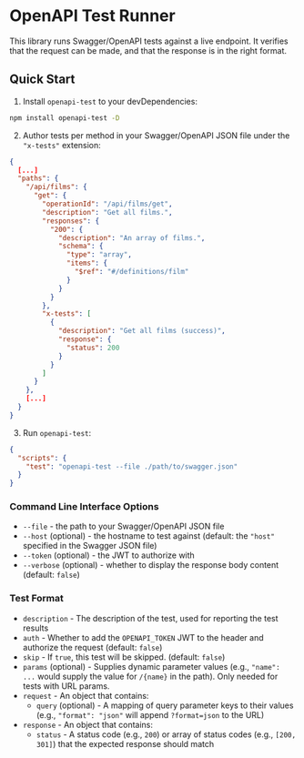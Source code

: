 # OpenAPI Test Runner

This library runs Swagger/OpenAPI tests against a live endpoint. It verifies that the request can be made, and that the response is in the right format.

## Quick Start

1. Install `openapi-test` to your devDependencies:

```bash
npm install openapi-test -D
```

2. Author tests per method in your Swagger/OpenAPI JSON file under the `"x-tests"` extension:

```json
{
  [...]
  "paths": {
    "/api/films": {
      "get": {
        "operationId": "/api/films/get",
        "description": "Get all films.",
        "responses": {
          "200": {
            "description": "An array of films.",
            "schema": {
              "type": "array",
              "items": {
                "$ref": "#/definitions/film"
              }
            }
          }
        },
        "x-tests": [
          {
            "description": "Get all films (success)",
            "response": {
              "status": 200
            }
          }
        ]
      }
    },
    [...]
  }
}
```

3. Run `openapi-test`:

```json
{
  "scripts": {
    "test": "openapi-test --file ./path/to/swagger.json"
  }
}
```

### Command Line Interface Options

- `--file` - the path to your Swagger/OpenAPI JSON file
- `--host` (optional) - the hostname to test against (default: the `"host"` specified in the Swagger JSON file)
- `--token` (optional) - the JWT to authorize with
- `--verbose` (optional) - whether to display the response body content (default: `false`)

### Test Format

- `description` - The description of the test, used for reporting the test results
- `auth` - Whether to add the `OPENAPI_TOKEN` JWT to the header and authorize the request (default: `false`)
- `skip` - If `true`, this test will be skipped. (default: `false`)
- `params` (optional) - Supplies dynamic parameter values (e.g., `"name": ...` would supply the value for `/{name}` in the path). Only needed for tests with URL params.
- `request` - An object that contains:
  - `query` (optional) - A mapping of query parameter keys to their values (e.g., `"format": "json"` will append `?format=json` to the URL)
- `response` - An object that contains:
  - `status` - A status code (e.g., `200`) or array of status codes (e.g., `[200, 301]`) that the expected response should match
